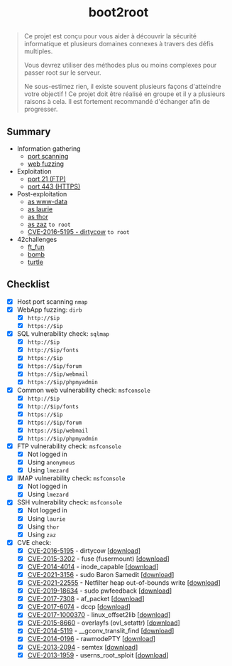 # <p align="center">boot2root</p>
> Ce projet est conçu pour vous aider à découvrir la sécurité informatique et plusieurs domaines connexes à travers des défis multiples.
>
> Vous devrez utiliser des méthodes plus ou moins complexes pour passer root sur le serveur.
>
> Ne sous-estimez rien, il existe souvent plusieurs façons d'atteindre votre objectif ! Ce projet doit être réalisé en groupe et il y a plusieurs raisons à cela. Il est fortement recommandé d'échanger afin de progresser.

## Summary
- Information gathering
    * [port scanning](/1-information-gathering/nmap.md)
    * [web fuzzing](/1-information-gathering/dirb.md)
- Exploitation
    * [port 21 (FTP)](/2-exploitation/ftp.md)
    * [port 443 (HTTPS)](/2-exploitation/https.md)
- Post-exploitation
    * [as www-data](/3-post-exploitation/www-data.md)
    * [as laurie](/3-post-exploitation/laurie.md)
    * [as thor](/3-post-exploitation/thor.md)
    * [as zaz](/3-post-exploitation/zaz.md) `to root`
    * [CVE-2016-5195 - dirtycow](/3-post-exploitation/dirtycow.md) `to root`
- 42challenges
    * [ft_fun](/42challenges/ft_fun.md)
    * [bomb](/42challenges/bomb.md)
    * [turtle](/42challenges/turtle.md)

## Checklist
- [x] Host port scanning `nmap`
- [x] WebApp fuzzing: `dirb`
    * [x] `http://$ip`
    * [x] `https://$ip`
- [x] SQL vulnerability check: `sqlmap`
    * [x] `http://$ip`
    * [x] `http://$ip/fonts`
    * [x] `https://$ip`
    * [x] `https://$ip/forum`
    * [x] `https://$ip/webmail`
    * [x] `https://$ip/phpmyadmin`
- [x] Common web vulnerability check: `msfconsole`
    * [x] `http://$ip`
    * [x] `http://$ip/fonts`
    * [x] `https://$ip`
    * [x] `https://$ip/forum`
    * [x] `https://$ip/webmail`
    * [x] `https://$ip/phpmyadmin`
- [x] FTP vulnerability check: `msfconsole`
    * [x] Not logged in
    * [x] Using `anonymous`
    * [x] Using `lmezard`
- [x] IMAP vulnerability check: `msfconsole`
    * [x] Not logged in
    * [x] Using `lmezard`
- [x] SSH vulnerability check: `msfconsole`
    * [x] Not logged in
    * [x] Using `laurie`
    * [x] Using `thor`
    * [x] Using `zaz`
- [x] CVE check:
    * [x] [CVE-2016-5195](https://github.com/dirtycow/dirtycow.github.io/wiki/VulnerabilityDetails) - dirtycow [[download](https://www.exploit-db.com/download/40839)]
    * [x] [CVE-2015-3202](http://seclists.org/oss-sec/2015/q2/520) - fuse (fusermount) [[download](https://www.exploit-db.com/download/37089)]
    * [x] [CVE-2014-4014](http://www.openwall.com/lists/oss-security/2014/06/10/4) - inode_capable [[download](https://www.exploit-db.com/download/33824)]
    * [x] [CVE-2021-3156](https://www.qualys.com/2021/01/26/cve-2021-3156/baron-samedit-heap-based-overflow-sudo.txt) - sudo Baron Samedit [[download](https://codeload.github.com/worawit/CVE-2021-3156/zip/main)]
    * [x] [CVE-2021-22555](https://github.com/google/security-research/blob/master/pocs/linux/cve-2021-22555/exploit.c) - Netfilter heap out-of-bounds write [[download](https://raw.githubusercontent.com/google/security-research/master/pocs/linux/cve-2021-22555/exploit.c)]
    * [x] [CVE-2019-18634](https://dylankatz.com/Analysis-of-CVE-2019-18634/) - sudo pwfeedback [[download](https://github.com/saleemrashid/sudo-cve-2019-18634/raw/master/exploit.c)]
    * [x] [CVE-2017-7308](https://googleprojectzero.blogspot.com/2017/05/exploiting-linux-kernel-via-packet.html) - af_packet [[download](https://raw.githubusercontent.com/xairy/kernel-exploits/master/CVE-2017-7308/poc.c)]
    * [x] [CVE-2017-6074](http://www.openwall.com/lists/oss-security/2017/02/22/3) - dccp [[download](https://www.exploit-db.com/download/41458)]
    * [x] [CVE-2017-1000370](https://www.qualys.com/2017/06/19/stack-clash/stack-clash.txt) - linux_offset2lib [[download](https://www.qualys.com/2017/06/19/stack-clash/linux_offset2lib.c)]
    * [x] [CVE-2015-8660](http://www.halfdog.net/Security/2015/UserNamespaceOverlayfsSetuidWriteExec/) - overlayfs (ovl_setattr) [[download](https://www.exploit-db.com/download/39166)]
    * [x] [CVE-2014-5119](http://googleprojectzero.blogspot.com/2014/08/the-poisoned-nul-byte-2014-edition.html) - __gconv_translit_find [[download](https://gitlab.com/exploit-database/exploitdb-bin-sploits/-/raw/main/bin-sploits/34421.tar.gz)]
    * [x] [CVE-2014-0196](http://blog.includesecurity.com/2014/06/exploit-walkthrough-cve-2014-0196-pty-kernel-race-condition.html) - rawmodePTY [[download](https://www.exploit-db.com/download/33516)]
    * [x] [CVE-2013-2094](http://timetobleed.com/a-closer-look-at-a-recent-privilege-escalation-bug-in-linux-cve-2013-2094/) - semtex [[download](https://www.exploit-db.com/download/25444)]
    * [x] [CVE-2013-1959](http://www.openwall.com/lists/oss-security/2013/04/29/1) - userns_root_sploit [[download](https://www.exploit-db.com/download/25450)]
